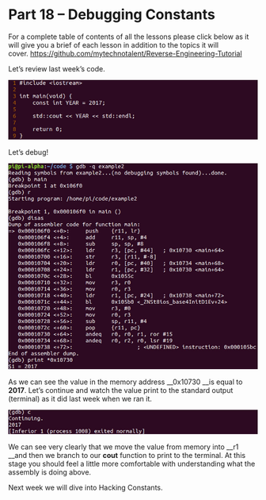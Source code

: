 # Part 18 – Debugging Constants

For a complete table of contents of all the lessons please click below as it will give you a brief of each lesson in addition to the topics it will cover.&nbsp;https://github.com/mytechnotalent/Reverse-Engineering-Tutorial

Let’s review last week’s code.

<div class="slate-resizable-image-embed slate-image-embed__resize-full-width"><img src="/imgs/1520147783406.jpg"/></div>

Let’s debug!

<div class="slate-resizable-image-embed slate-image-embed__resize-full-width"><img src="/imgs/1520194203208.jpg"/></div>

As we can see the value in the memory address __0x10730 __is equal to __2017__.&nbsp;Let’s continue and watch the value print to the standard output (terminal) as it did last week when we ran it.

<div class="slate-resizable-image-embed slate-image-embed__resize-full-width"><img src="/imgs/1520152068447.jpg"/></div>

We can see very clearly that we move the value from memory into __r1 __and then we branch to our __cout__ function to print to the terminal.&nbsp;At this stage you should feel a little more comfortable with understanding what the assembly is doing above.

Next week we will dive into Hacking Constants.